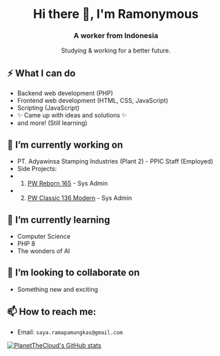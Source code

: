 <h1 align="center">Hi there 👋, I'm Ramonymous</h1>
<h3 align="center">A worker from Indonesia</h3>
<p align="center">Studying & working for a better future.</p>

## ⚡ What I can do
- Backend web development (PHP)
- Frontend web development (HTML, CSS, JavaScript)
- Scripting (JavaScript)
- ✨ Came up with ideas and solutions ✨
- and more! (Still learning)

## 🔭 I’m currently working on
- PT. Adyawinsa Stamping Industries (Plant 2) - PPIC Staff (Employed)
- Side Projects: 
- 1. [PW Reborn 165](https://perfectworld165reborn.org) - Sys Admin
- 2. [PW Classic 136 Modern](https://136.pwclassic.site/) - Sys Admin
  
## 🌱 I’m currently learning
- Computer Science
- PHP 8
- The wonders of AI

## 👯 I’m looking to collaborate on
- Something new and exciting

## 📫 How to reach me:
- Email: `saya.ramapamungkas@gmail.com`

[![PlanetTheCloud's GitHub stats](https://github-readme-stats.vercel.app/api?username=Ramonymous&show_icons=true&theme=radical)](https://github.com/anuraghazra/github-readme-stats)

